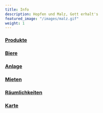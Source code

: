 ```yaml
---
title: Info
description: Hopfen und Malz, Gott erhalt's
featured_image: "/images/malz.gif"
weight: 1
---
```


<section class="cf w-100 pa2-ns">
<article>
  <div class="cf pa1">
    <div class="fl w-50 w-25-m w-25-l pa1">
      <a href="https://www.hannesbru.de/biere/sortiment_produkte/" class="db link dim tc">
        <article class="mw5 mw6-ns center pt4">
            <div class="aspect-ratio aspect-ratio--1x1 mb4">
            <div class="aspect-ratio--object cover" style="background:url(/images/produkte/siphon.jpg) center;"></div>
            </div>
        </article>
        <h3 class="f6 f5 fw4 mt2 black-100">Produkte</h3>
      </a>
    </div>
    <div class="fl w-50 w-25-m w-25-l pa1">
      <a href="https://www.hannesbru.de/biere/sortiment_biere/" class="db link dim tc">
        <article class="mw5 mw6-ns center pt4">
            <div class="aspect-ratio aspect-ratio--1x1 mb4">
            <div class="aspect-ratio--object cover" style="background:url(/images/biere/buuh_kelch.jpg) center;"></div>
            </div>
        </article>
        <h3 class="f6 f5 fw4 mt2 black-100">Biere</h3>
      </a>
    </div>
    <div class="fl w-50 w-25-m w-25-l pa1">
      <a href="https://www.hannesbru.de/biere/rohstoffe/" class="db link dim tc">
        <article class="mw5 mw6-ns center pt4">
            <div class="aspect-ratio aspect-ratio--1x1 mb4">
            <div class="aspect-ratio--object cover" style="background:url(/images/biere/anlage.jpg) center;"></div>
            </div>
        </article>
        <h3 class="f6 f5 fw4 mt2 black-100">Anlage</h3>
      </a>
    </div>
    <div class="fl w-50 w-25-m w-25-l pa1">
      <a href="https://www.hannesbru.de/biere/stubb/" class="db link dim tc">
        <article class="mw5 mw6-ns center pt4">
            <div class="aspect-ratio aspect-ratio--1x1 mb4">
            <div class="aspect-ratio--object cover" style="background:url(/images/stubb/DSC08266.jpg) center;"></div>
            </div>
        </article>
        <h3 class="f6 f5 fw4 mt2 black-100">Mieten</h3>
      </a>
    </div>
    <div class="fl w-50 w-20-m w-25-l pa1">
      <a href="https://www.hannesbru.de/biere/Loft/" class="db link dim tc">
        <article class="mw5 mw6-ns center pt4">
            <div class="aspect-ratio aspect-ratio--1x1 mb4">
            <div class="aspect-ratio--object cover" style="background:url(/images/stubb/DSC08266.jpg) center;"></div>
            </div>
        </article>
        <h3 class="f6 f5 fw4 mt2 black-100">Räumlichkeiten</h3>
      </a>
    </div>
    <div class="fl w-50 w-20-m w-25-l pa1">
      <a href="https://www.hannesbru.de/biere/stubb/" class="db link dim tc">
        <article class="mw5 mw6-ns center pt4">
            <div class="aspect-ratio aspect-ratio--1x1 mb4">
            <div class="aspect-ratio--object cover" style="background:url(/images/stubb/DSC08266.jpg) center;"></div>
            </div>
        </article>
        <h3 class="f6 f5 fw4 mt2 black-100">Karte</h3>
      </a>
    </div>
</article>
</section>
